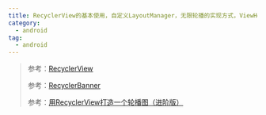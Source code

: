 ```yaml
---
title: RecyclerView的基本使用，自定义LayoutManager，无限轮播的实现方式，ViewHolder的回收复用
category: 
  - android
tag:
  - android
---
```


> 参考：[RecyclerView](/zkq/android/ui/RecyclerView.html#_1-recyclerview-概述)
> 
> 参考：[RecyclerBanner](https://github.com/ren93/RecyclerBanner)
> 
> 参考：[用RecyclerView打造一个轮播图（进阶版）](https://juejin.cn/post/6844903513189777421)